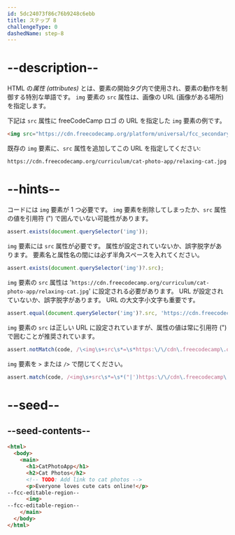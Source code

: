 ```yaml
---
id: 5dc24073f86c76b9248c6ebb
title: ステップ 8
challengeType: 0
dashedName: step-8
---
```


# --description--

HTML の<dfn>属性 (attributes)</dfn> とは、要素の開始タグ内で使用され、要素の動作を制御する特別な単語です。 `img` 要素の `src` 属性は、画像の URL (画像がある場所) を指定します。

下記は `src` 属性に freeCodeCamp ロゴ の URL を指定した `img` 要素の例です。

```html
<img src="https://cdn.freecodecamp.org/platform/universal/fcc_secondary.svg">
```

既存の `img` 要素に、`src` 属性を追加してこの URL を指定してください:

`https://cdn.freecodecamp.org/curriculum/cat-photo-app/relaxing-cat.jpg`

# --hints--

コードには `img` 要素が 1 つ必要です。 `img` 要素を削除してしまったか、`src` 属性の値を引用符 (") で囲んでいない可能性があります。

```js
assert.exists(document.querySelector('img'));
```

`img` 要素には `src` 属性が必要です。 属性が設定されていないか、誤字脱字があります。 要素名と属性名の間には必ず半角スペースを入れてください。

```js
assert.exists(document.querySelector('img')?.src);
```

`img` 要素の `src` 属性は '`https://cdn.freecodecamp.org/curriculum/cat-photo-app/relaxing-cat.jpg`' に設定される必要があります。 URL が設定されていないか、誤字脱字があります。 URL の大文字小文字も重要です。

```js
assert.equal(document.querySelector('img')?.src, 'https://cdn.freecodecamp.org/curriculum/cat-photo-app/relaxing-cat.jpg');
```

`img` 要素の `src` は正しい URL に設定されていますが、属性の値は常に引用符 (") で囲むことが推奨されています。

```js
assert.notMatch(code, /\<img\s+src\s*=\s*https:\/\/cdn\.freecodecamp\.org\/curriculum\/cat-photo-app\/relaxing-cat\.jpg/);
```

`img` 要素を `>` または `/>` で閉じてください。

```js
assert.match(code, /<img\s+src\s*=\s*("|')https:\/\/cdn\.freecodecamp\.org\/curriculum\/cat-photo-app\/relaxing-cat\.jpg\1\s*\/?>/);
```

# --seed--

## --seed-contents--

```html
<html>
  <body>
    <main>
      <h1>CatPhotoApp</h1>
      <h2>Cat Photos</h2>
      <!-- TODO: Add link to cat photos -->
      <p>Everyone loves cute cats online!</p>
--fcc-editable-region--
      <img>
--fcc-editable-region--
    </main>
  </body>
</html>
```
